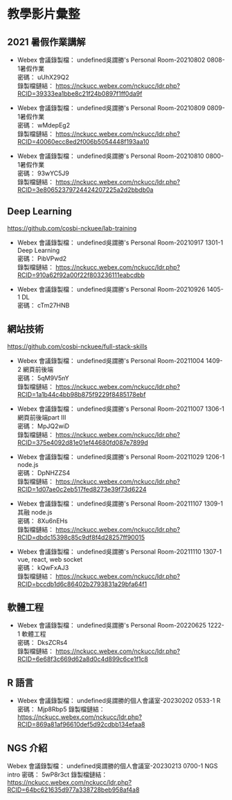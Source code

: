 # 教學影片彙整

## 2021 暑假作業講解

- Webex 會議錄製檔： undefined吳謂勝's Personal Room-20210802 0808-1暑假作業  
    密碼： uUhX29Q2  
    錄製檔鏈結： https://nckucc.webex.com/nckucc/ldr.php?RCID=39333ea1bbe8c21f24b0897f1ff0da9f  

- Webex 會議錄製檔： undefined吳謂勝's Personal Room-20210809 0809-1暑假作業  
    密碼： wMdepEg2  
    錄製檔鏈結： https://nckucc.webex.com/nckucc/ldr.php?RCID=40060ecc8ed2f006b5054448f193aa10

- Webex 會議錄製檔： undefined吳謂勝's Personal Room-20210810 0800-1暑假作業  
    密碼： 93wYC5J9  
    錄製檔鏈結： https://nckucc.webex.com/nckucc/ldr.php?RCID=3e80652379724424207225a2d2bbdb0a


## Deep Learning
https://github.com/cosbi-nckuee/lab-training

- Webex 會議錄製檔： undefined吳謂勝's Personal Room-20210917 1301-1 Deep Learning  
    密碼： PibVPwd2  
    錄製檔鏈結： https://nckucc.webex.com/nckucc/ldr.php?RCID=910a62f92a00f22f803236111eabcdbb

- Webex 會議錄製檔： undefined吳謂勝's Personal Room-20210926 1405-1 DL  
    密碼： cTm27HNB


## 網站技術
https://github.com/cosbi-nckuee/full-stack-skills

- Webex 會議錄製檔： undefined吳謂勝's Personal Room-20211004 1409-2 網頁前後端  
    密碼： 5qM9V5nY  
    錄製檔鏈結： https://nckucc.webex.com/nckucc/ldr.php?RCID=1a1b44c4bb98b875f9229f8485178ebf

- Webex 會議錄製檔： undefined吳謂勝's Personal Room-20211007 1306-1網頁前後端part III  
    密碼： MpJQ2wiD  
    錄製檔鏈結： https://nckucc.webex.com/nckucc/ldr.php?RCID=375e4092d81e01ef44680fd087e7899d

- Webex 會議錄製檔： undefined吳謂勝's Personal Room-20211029 1206-1 node.js  
    密碼： DpNHZZS4  
    錄製檔鏈結： https://nckucc.webex.com/nckucc/ldr.php?RCID=1d07ae0c2eb517fed8273e39f73d6224

- Webex 會議錄製檔： undefined吳謂勝's Personal Room-20211107 1309-1 其融 node.js  
    密碼： 8Xu6nEHs  
    錄製檔鏈結： https://nckucc.webex.com/nckucc/ldr.php?RCID=dbdc15398c85c9df8f4d28257ff90015

- Webex 會議錄製檔： undefined吳謂勝's Personal Room-20211110 1307-1 vue, react, web socket  
    密碼： kQwFxAJ3  
    錄製檔鏈結： https://nckucc.webex.com/nckucc/ldr.php?RCID=bccdb1d6c86402b2793831a29bfa64f1


## 軟體工程

- Webex 會議錄製檔： undefined吳謂勝's Personal Room-20220625 1222-1 軟體工程  
    密碼： DksZCRs4  
    錄製檔鏈結： https://nckucc.webex.com/nckucc/ldr.php?RCID=6e68f3c669d62a8d0c4d899c6ce1f1c8


## R 語言

- Webex 會議錄製檔： undefined吳謂勝的個人會議室-20230202 0533-1 R
    密碼： Mjp8Rbp5
    錄製檔鏈結： https://nckucc.webex.com/nckucc/ldr.php?RCID=869a81af96610def5d92cdbb134efaa8
    
 
## NGS 介紹

Webex 會議錄製檔： undefined吳謂勝的個人會議室-20230213 0700-1 NGS intro
    密碼： 5wP8r3ct
    錄製檔鏈結： https://nckucc.webex.com/nckucc/ldr.php?RCID=64bc621635d977a338728beb958af4a8
